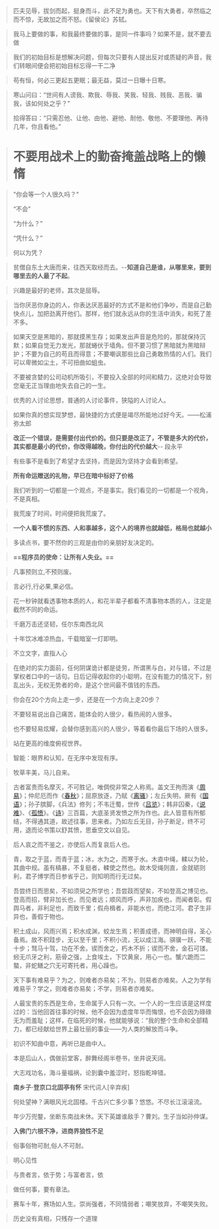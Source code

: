 > 匹夫见辱，拔剑而起，挺身而斗，此不足为勇也。天下有大勇者，卒然临之而不惊，无故加之而不怒。《留侯论》苏轼。

> 我马上要做的事，和我最终要做的事，是同一件事吗？如果不是，就不要去做

> 我们的初始目标是想解决问题，但每次只要有人提出反对或质疑的声音，我们转眼间便会把初始目标忘得一干二净

> 苟有恒，何必三更起五更眠；最无益，莫过一日曝十日寒。

> 寒山问曰：“世间有人谤我、欺我、辱我、笑我、轻我、贱我、恶我、骗我，该如何处之乎？”
>
> 拾得答曰：“只需忍他、让他、由他、避他、耐他、敬他、不要理他、再待几年，你且看他。”

> # 不要用战术上的勤奋掩盖战略上的懒惰

> "你会等一个人很久吗？"
>
> “不会”
>
> “为什么？”
>
> “凭什么？”
>
> 何以为凭？



> 贫僧自东土大唐而来，往西天取经而去。--**知道自己是谁，从哪里来，要到哪里去的人最了不起**。

> 兴趣是最好的老师，其次是屈辱。

> 当你厌恶你身边的人，你表达厌恶最好的方式不是和他们争吵，而是自己勤快点儿，加把劲离开他们。那样，他们就永远从你的生活中消失，和死了差不多。

> 如果天空是黑暗的，那就摸黑生存；如果发出声音是危险的，那就保持沉默；如果自觉无力发光，那就蜷伏于墙角。但不要习惯了黑暗就为黑暗辩护；不要为自己的苟且而得意；不要嘲讽那些比自己勇敢热情的人们。我们可以卑微如尘土，不可扭曲如蛆虫。

> 不要被贪婪的公司动机所吸引，不要投入全部的时间和精力，这绝对会导致您毫无正当理由地失去自己的一生。

> 优秀的人讨论思想，普通的人讨论事件，狭隘的人讨论人。

> 如果你真的想实现梦想，最快捷的方式便是竭尽所能地过好今天。——松浦弥太郎

> **改正一个错误，是需要付出代价的。但只要是改正了，不管是多大的代价，其实都是最小的代价，你改得越晚，你付出的代价越大**-- 段永平

> 有些事不是看到了希望才去坚持，而是因为坚持才会看到希望。

> **所有命运赠送的礼物，早已在暗中标好了价格**

> 我们听到的一切都是一个观点，不是事实。我们看见的一切都是一个视角，不是真相。

> 我荒废了时间，时间便把我荒废了。

> **一个人看不惯的东西、人和事越多，这个人的境界也就越低，格局也就越小**

> 多读点书，要不然你的三观是由你的亲朋好友决定的。

> **==程序员的使命：让所有人失业。==**

> 凡事预则立,不预则废。

> 言必行,行必果,果必信。



> 花一秒钟就看透事物本质的人，和花半辈子都看不清事物本质的人，注定是截然不同的命运。



> 千磨万击还坚韧，任尔东南西北风

> 十年饮冰难凉热血，千载暗室一灯即明。

> 不立文字，直指人心



> 在绝对的实力面前，任何阴谋诡计都是徒劳，所谓黑与白，对与错，不过是掌权者口中的一话句。日后记得收起你的小聪明，在没有能力的情况下，别乱出头，无权无势者的命，是这个世间最不值钱的东西。

> 你会在20个方向上走一步，还是在一个方向上走20步？

>不要轻易说出自己痛苦，能体会的人很少，看热闹的人很多。
>
>也不要轻易炫耀，会替你感到高兴的人很少，等着看你最后下场的人很多。

> 站在更高的维度俯视世界。

> 智能：眼界和认知，在无序中发现有序。

> 牧草丰美，马儿自来。

> 古者富贵而名摩灭，不可胜记，唯倜傥非常之人称焉。盖文王拘而演《[周易](https://baike.baidu.com/item/周易)》；仲尼厄而作《[春秋](https://baike.baidu.com/item/春秋)》；屈原放逐，乃赋《[离骚](https://baike.baidu.com/item/离骚)》；左丘失明，厥有《[国语](https://baike.baidu.com/item/国语)》；孙子膑脚，《兵法》修列；不韦迁蜀，世传《[吕览](https://baike.baidu.com/item/吕览)》；韩非囚秦，《[说难](https://baike.baidu.com/item/说难)》、《[孤愤](https://baike.baidu.com/item/孤愤)》。《[诗](https://baike.baidu.com/item/诗)》三百篇，大底圣贤发愤之所为作也。此人皆意有所郁结，不得通其道，故述往事，思来者。乃如左丘无目，孙子断足，终不可用，退而论书策以舒其愤，思垂空文以自见。

> 后人哀之而不鉴之，亦使后人而复哀后人也。



> 青，取之于蓝，而青于蓝；冰，水为之，而寒于水。木直中绳，輮以为轮，其曲中规。虽有槁暴，不复挺者，輮使之然也。故木受绳则直，金就砺则利，君子博学而日参省乎己，则知明而行无过矣。

> 吾尝终日而思矣，不如须臾之所学也；吾尝跂而望矣，不如登高之博见也。登高而招，臂非加长也，而见者远；顺风而呼，声非加疾也，而闻者彰。假舆马者，非利足也，而致千里；假舟楫者，非能水也，而绝江河。君子生非异也，善假于物也。

> 积土成山，风雨兴焉；积水成渊，蛟龙生焉；积善成德，而神明自得，圣心备焉。故不积跬步，无以至千里；不积小流，无以成江海。骐骥一跃，不能十步；驽马十驾，功在不舍。锲而舍之，朽木不折；锲而不舍，金石可镂。蚓无爪牙之利，筋骨之强，上食埃土，下饮黄泉，用心一也。蟹六跪而二螯，非蛇鳝之穴无可寄托者，用心躁也。

> 天下事有难易乎？为之，则难者亦易矣；不为，则易者亦难矣。人之为学有难易乎？学之，则难者亦易矣；不学，则易者亦难矣。

> 人最宝贵的东西是生命，生命属于人只有一次。一个人的一生应该是这样度过的：当他回首往事的时候，他不会因为虚度年华而悔恨，也不会因为碌碌无为而羞耻；这样，在临死的时候，他就能够说：“我的整个生命和全部精力，都已经献给世界上最壮丽的事业——为人类的解放而斗争。



> 初识不知曲中意，再听已是曲中人。



> 本是后山人，偶做前堂客，醉舞经阁半卷书，坐井说天阔。
>
> 大志戏功名，海斗量福祸，论到囊中羞涩时，怒指乾坤错。



> **南乡子·登京口北固亭有怀**  宋代词人[辛弃疾]
>
> 何处望神？满眼风光北固楼。千古兴亡多少事？悠悠。不尽长江滚滚流。
>
> 年少万兜鍪，坐断东南战未休。天下英雄谁敌手？曹刘。生子当如孙仲谋。

> **入佛门六根不净，进商界狼性不足**

> 俗事俗物可耐,俗人不可耐。

> 明心见性

> 与贵者言，依于势；与富者言，依

> 做任何事，要有章法。

> 赛车十年，赛场如人生。崇尚强者，不同情弱者；嘲笑放弃，不嘲笑失败。

> 历史没有真相，只残存一个道理

